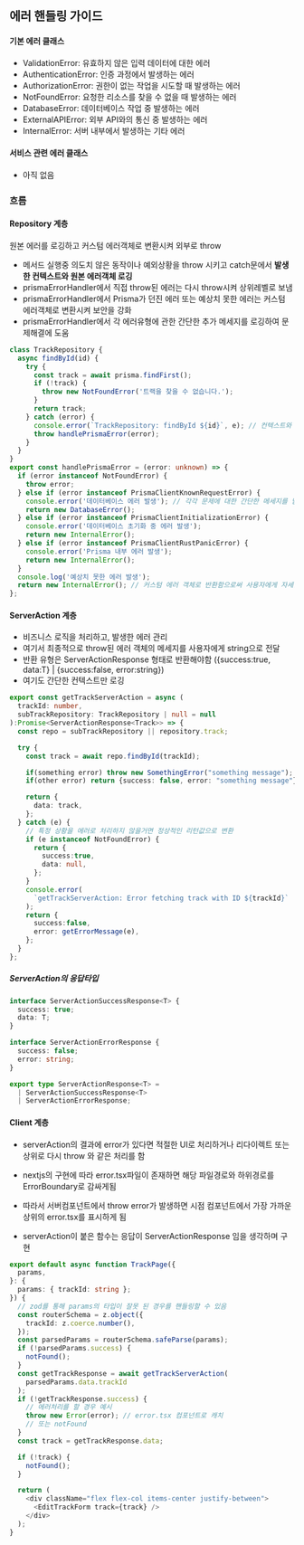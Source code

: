 ## 에러 핸들링 가이드

#### 기본 에러 클래스

- ValidationError: 유효하지 않은 입력 데이터에 대한 에러
- AuthenticationError: 인증 과정에서 발생하는 에러
- AuthorizationError: 권한이 없는 작업을 시도할 때 발생하는 에러
- NotFoundError: 요청한 리소스를 찾을 수 없을 때 발생하는 에러
- DatabaseError: 데이터베이스 작업 중 발생하는 에러
- ExternalAPIError: 외부 API와의 통신 중 발생하는 에러
- InternalError: 서버 내부에서 발생하는 기타 에러

#### 서비스 관련 에러 클래스

- 아직 없음

### 흐름

#### Repository 계층

원본 에러를 로깅하고 커스텀 에러객체로 변환시켜 외부로 throw

- 메서드 실행중 의도치 않은 동작이나 예외상황을 throw 시키고 catch문에서 **발생한 컨텍스트와 원본 에러객체 로깅**
- prismaErrorHandler에서 직접 throw된 에러는 다시 throw시켜 상위레벨로 보냄
- prismaErrorHandler에서 Prisma가 던진 에러 또는 예상치 못한 에러는 커스텀 에러객체로 변환시켜 보안을 강화
- prismaErrorHandler에서 각 에러유형에 관한 간단한 추가 메세지를 로깅하여 문제해결에 도움

```ts
class TrackRepository {
  async findById(id) {
    try {
      const track = await prisma.findFirst();
      if (!track) {
        throw new NotFoundError('트랙을 찾을 수 없습니다.');
      }
      return track;
    } catch (error) {
      console.error(`TrackRepository: findById ${id}`, e); // 컨텍스트와 원본 에러객체 로깅
      throw handlePrismaError(error);
    }
  }
}
export const handlePrismaError = (error: unknown) => {
  if (error instanceof NotFoundError) {
    throw error;
  } else if (error instanceof PrismaClientKnownRequestError) {
    console.error('데이터베이스 에러 발생'); // 각각 문제에 대한 간단한 메세지를 남겨 에러추적에 도움
    return new DatabaseError();
  } else if (error instanceof PrismaClientInitializationError) {
    console.error('데이터베이스 초기화 중 에러 발생');
    return new InternalError();
  } else if (error instanceof PrismaClientRustPanicError) {
    console.error('Prisma 내부 에러 발생');
    return new InternalError();
  }
  console.log('예상치 못한 에러 발생');
  return new InternalError(); // 커스텀 에러 객체로 반환함으로써 사용자에게 자세한 에러내용을 감춤
};
```

#### ServerAction 계층

- 비즈니스 로직을 처리하고, 발생한 에러 관리
- 여기서 최종적으로 throw된 에러 객체의 메세지를 사용자에게 string으로 전달
- 반환 유형은 ServerActionResponse 형태로 반환해야함 ({success:true, data:T} | {success:false, error:string})
- 여기도 간단한 컨텍스트만 로깅

```ts
export const getTrackServerAction = async (
  trackId: number,
  subTrackRepository: TrackRepository | null = null
):Promise<ServerActionResponse<Track>> => {
  const repo = subTrackRepository || repository.track;

  try {
    const track = await repo.findById(trackId);

    if(something error) throw new SomethingError("something message"); // 1.
    if(other error) return {success: false, error: "something message"};  //  2. 둘다 가능

    return {
      data: track,
    };
  } catch (e) {
    // 특정 상황을 에러로 처리하지 않을거면 정상적인 리턴값으로 변환
    if (e instanceof NotFoundError) {
      return {
        success:true,
        data: null,
      };
    }
    console.error(
      `getTrackServerAction: Error fetching track with ID ${trackId}`
    );
    return {
      success:false,
      error: getErrorMessage(e),
    };
  }
};

```

##### ServerAction의 응답타입

```ts
interface ServerActionSuccessResponse<T> {
  success: true;
  data: T;
}

interface ServerActionErrorResponse {
  success: false;
  error: string;
}

export type ServerActionResponse<T> =
  | ServerActionSuccessResponse<T>
  | ServerActionErrorResponse;
```

#### Client 계층

- serverAction의 결과에 error가 있다면 적절한 UI로 처리하거나 리다이렉트 또는 상위로 다시 throw 와 같은 처리를 함
- nextjs의 구현에 따라 error.tsx파일이 존재하면 해당 파일경로와 하위경로를 ErrorBoundary로 감싸게됨
- 따라서 서버컴포넌트에서 throw error가 발생하면 시점 컴포넌트에서 가장 가까운 상위의 error.tsx를 표시하게 됨

- serverAction이 붙은 함수는 응답이 ServerActionResponse<T> 임을 생각하며 구현

```ts
export default async function TrackPage({
  params,
}: {
  params: { trackId: string };
}) {
  // zod를 통해 params의 타입이 잘못 된 경우를 핸들링할 수 있음
  const routerSchema = z.object({
    trackId: z.coerce.number(),
  });
  const parsedParams = routerSchema.safeParse(params);
  if (!parsedParams.success) {
    notFound();
  }
  const getTrackResponse = await getTrackServerAction(
    parsedParams.data.trackId
  );
  if (!getTrackResponse.success) {
    // 에러처리를 할 경우 예시
    throw new Error(error); // error.tsx 컴포넌트로 캐치
    // 또는 notFound
  }
  const track = getTrackResponse.data;

  if (!track) {
    notFound();
  }

  return (
    <div className="flex flex-col items-center justify-between">
      <EditTrackForm track={track} />
    </div>
  );
}
```
